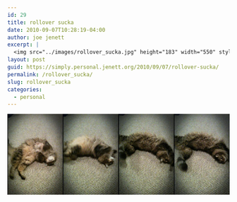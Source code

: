 ```yaml
---
id: 29
title: rollover sucka
date: 2010-09-07T10:28:19-04:00
author: joe jenett
excerpt: |
  <img src="../images/rollover_sucka.jpg" height="183" width="550" style="border:none;">
layout: post
guid: https://simply.personal.jenett.org/2010/09/07/rollover-sucka/
permalink: /rollover_sucka/
slug: rollover_sucka
categories:
  - personal
---
```

<img loading="lazy" src="../images/rollover_sucka.jpg" height="183" width="550" style="border:none;">